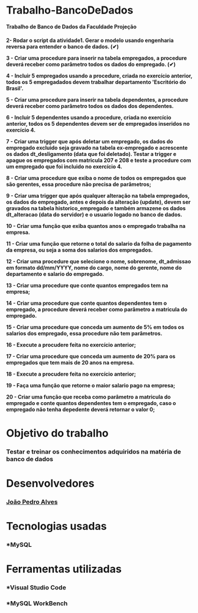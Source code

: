 # Trabalho-BancoDeDados

<strong>Trabalho de Banco de Dados da Faculdade Projeção<strong>

<h4>

2- Rodar o script da atividade1. Gerar o modelo usando engenharia reversa para entender o banco de dados. (✔)

3 - Criar uma procedure para inserir na tabela empregados, a procedure deverá receber como parâmetro todos os dados do empregado. (✔)

4 - Incluir 5 empregados usando a procedure, criada no exercício anterior, todos os 5 empregadados devem trabalhar departamento 'Escritório do Brasil'.

5 - Criar uma procedure para inserir na tabela dependentes, a procedure deverá receber como parâmetro todos os dados dos dependentes.

6 - Incluir 5 dependentes usando a procedure, criada no exercício anterior, todos os 5 dependentes devem ser de empregados inseridos no exercício 4.

7 - Criar uma trigger que após deletar um empregado, os dados do empregado excluido seja gravado na tabela ex-empregado e acrescente os dados
dt_desligamento (data que foi deletado).
Testar a trigger e apague os empregados com matricula 207 e 208 e teste a procedure com um empregado que foi incluido no exercício 4.

8 - Criar uma procedure que exiba o nome de todos os empregados que são gerentes, essa procedure não precisa de parâmetros;

9 - Criar uma trigger que após qualquer alteração na tabela empregados, os dados do empregado, antes e depois da alteração (update), devem ser gravados na tabela historico_empregado e também armazene os dados dt_alteracao (data do servidor) e o usuario logado no banco de dados.

10 - Criar uma função que exiba quantos anos o empregado trabalha na empresa.

11 - Criar uma função que retorne o total do salario da folha de pagamento da empresa, ou seja a soma dos salarios dos empregados.

12 - Criar uma procedure que selecione o nome, sobrenome, dt_admissao em formato dd/mm/YYYY, nome do cargo, nome do gerente, nome do departamento e
salario do empregado.

13 - Criar uma procedure que conte quantos empregados tem na empresa;

14 - Criar uma procedure que conte quantos dependentes tem o empregado, a procedure deverá receber como parâmetro a matricula do empregado.

15 - Criar uma procedure que conceda um aumento de 5% em todos os salarios dos empregado, essa procedure não tem parâmetros.

16 - Execute a procudere feita no exercício anterior;

17 - Criar uma procedure que conceda um aumento de 20% para os empregados que tem mais de 20 anos na empresa.

18 - Execute a procudere feita no exercício anterior;

19 - Faça uma função que retorne o maior salario pago na empresa;

20 - Criar uma função que receba como parâmetro a matricula do empregado e conte quantos dependentes tem o empregado, caso o empregado não tenha depedente deverá retornar o valor 0;

</h4>

# Objetivo do trabalho

### Testar e treinar os conhecimentos adquiridos na matéria de banco de dados

# Desenvolvedores

### [João Pedro Alves](https://github.com/joaopealves)

# Tecnologias usadas

### \*MySQL

# Ferramentas utilizadas

### \*Visual Studio Code

### \*MySQL WorkBench

